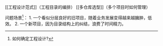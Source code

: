 [[工程设计范式]]（工程目录的编排）
[[多仓库选型]]（多个项目时如何管理）

问题场景[^1]：
	1. 一个看似分层良好的旧项目，随着业务发展变得越来越臃肿，低效。
	2. 一个新项目，因为目录结构上的纠结，浪费了时间精力。

[^1]: 如何确定工程设计?